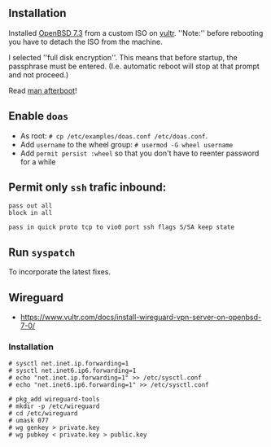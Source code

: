 ## Installation
Installed [OpenBSD 7.3](https://www.openbsd.org) from a custom ISO on [vultr](https://www.vultr.com).  ''Note:'' before rebooting you have to detach the ISO from the machine.

I selected ''full disk encryption''.  This means that before startup, the passphrase must be entered.  (I.e. automatic reboot will stop at that prompt and not proceed.)

Read [man afterboot](https://man.openbsd.org/afterboot)!

## Enable `doas`

* As root: `# cp /etc/examples/doas.conf /etc/doas.conf`.
* Add `username` to the wheel group: `# usermod -G wheel username`
* Add `permit persist :wheel` so that you don't have to reenter password for a while

## Permit only `ssh` trafic inbound:
```
pass out all
block in all

pass in quick proto tcp to vio0 port ssh flags S/SA keep state
```

## Run `syspatch`
To incorporate the latest fixes.

## Wireguard
  * https://www.vultr.com/docs/install-wireguard-vpn-server-on-openbsd-7-0/

### Installation
```shell
# sysctl net.inet.ip.forwarding=1 
# sysctl net.inet6.ip6.forwarding=1
# echo "net.inet.ip.forwarding=1" >> /etc/sysctl.conf
# echo "net.inet6.ip6.forwarding=1" >> /etc/sysctl.conf
```

```shell
# pkg_add wireguard-tools
# mkdir -p /etc/wireguard
# cd /etc/wireguard
# umask 077
# wg genkey > private.key
# wg pubkey < private.key > public.key
```